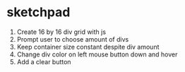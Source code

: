 # sketchpad

1) Create 16 by 16 div grid with js
2) Prompt user to choose amount of divs
3) Keep container size constant despite div amount
4) Change div color on left mouse button down and hover
5) Add a clear button
